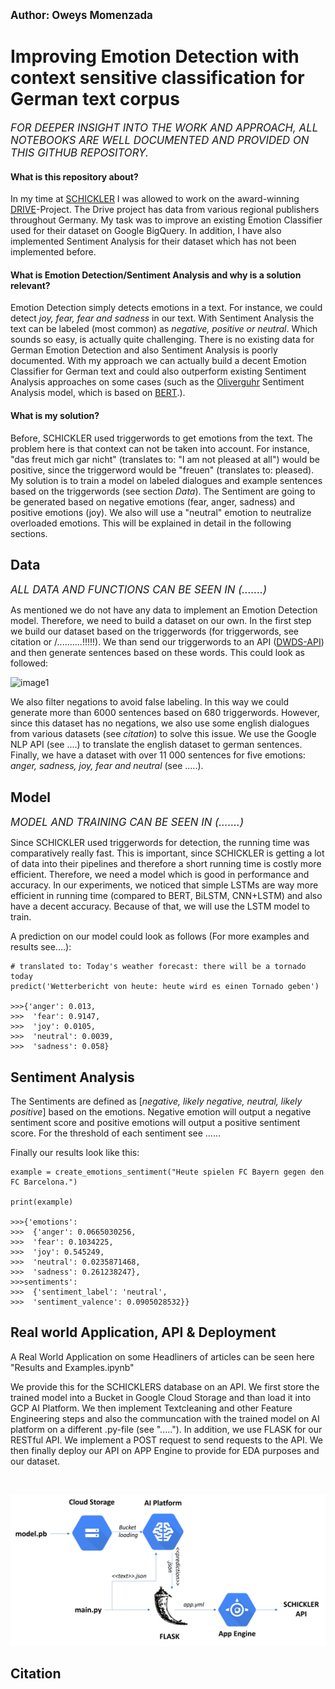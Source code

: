 <big><b> Author: Oweys Momenzada </big></b>

# Improving Emotion Detection with context sensitive classification for German text corpus
<big><i> FOR DEEPER INSIGHT INTO THE WORK AND APPROACH, ALL NOTEBOOKS ARE WELL DOCUMENTED AND PROVIDED ON THIS GITHUB REPOSITORY. </i></big>

#### What is this repository about?
In my time at <a href="https://www.schickler.de/">SCHICKLER</a> I was allowed to work on the award-winning <a href="https://www.presseportal.de/pm/8218/4932175">DRIVE</a>-Project.
The Drive project has data from various regional publishers throughout Germany. 
My task was to improve an existing Emotion Classifier used for their dataset on Google BigQuery. In addition, I have also implemented Sentiment Analysis for their dataset which has not been implemented before.

#### What is Emotion Detection/Sentiment Analysis and why is a solution relevant?
Emotion Detection simply detects emotions in a text. For instance, we could detect <i>joy, fear, fear and sadness</i> in our text. With Sentiment Analysis the text can be labeled (most common) as <i>negative, positive or neutral</i>. Which sounds so easy, is actually quite challenging. There is no existing data for German Emotion Detection and also
Sentiment Analysis is poorly documented. With my approach we can actually build a decent Emotion Classifier for German text and could also outperform existing Sentiment Analysis approaches on some cases (such as the <a href="https://huggingface.co/oliverguhr/german-sentiment-bert">Oliverguhr</a> Sentiment Analysis model, which is based on <a href="https://arxiv.org/abs/1810.04805">BERT</a>.).

#### What is my solution?
Before, SCHICKLER used triggerwords to get emotions from the text. The problem here is that context can not be taken into account. For instance,
"das freut mich gar nicht" (translates to: "I am not pleased at all") would be positive, since the triggerword would be "freuen" (translates to: pleased).
My solution is to train a model on labeled dialogues and example sentences based on the triggerwords (see section <i>Data</i>). The Sentiment are going to be
generated based on negative emotions (fear, anger, sadness) and positive emotions (joy). We also will use a "neutral" emotion to neutralize overloaded emotions. This will be explained in detail in the following sections.

## Data
<big><i>ALL DATA AND FUNCTIONS CAN BE SEEN IN (.......)</big></i>

As mentioned we do not have any data to implement an Emotion Detection model. Therefore, we need to build a dataset on our own. In the first step we build our dataset based on the triggerwords (for triggerwords, see citation or /..........!!!!!). We than send our triggerwords to an API (<a href="https://www.dwds.de/d/api">DWDS-API</a>) and then generate sentences based on these words. This could look as followed: 

![image1](https://github.com/OweysMomenzada/Improving-Emotion-Detection-with-context-sensitive-classification-for-German-text/blob/main/images/image1.png)

We also filter negations to avoid false labeling. In this way we could generate more than 6000 sentences based on 680 triggerwords. However, since this dataset has no
negations, we also use some english dialogues from various datasets (see <i>citation</i>) to solve this issue. We use the Google NLP API (see ....) to translate the english dataset to german sentences. Finally, we have a dataset with over 11 000 sentences for five emotions: <i>anger, sadness, joy, fear and neutral </i> (see .....). 

## Model
<big><i>MODEL AND TRAINING CAN BE SEEN IN (.......)</big></i>

Since SCHICKLER used triggerwords for detection, the running time was comparatively really fast. This is important, since SCHICKLER is getting a lot of data into their pipelines and therefore a short running time is costly more efficient. Therefore, we need a model which is good in performance and accuracy. In our experiments, we noticed that simple LSTMs are way more efficient in running time (compared to BERT, BiLSTM, CNN+LSTM) and also have a decent accuracy. Because of that, we will use the LSTM model to train.

A prediction on our model could look as follows (For more examples and results see....):
```
# translated to: Today's weather forecast: there will be a tornado today
predict('Wetterbericht von heute: heute wird es einen Tornado geben')

>>>{'anger': 0.013,
>>>  'fear': 0.9147,
>>>  'joy': 0.0105,
>>>  'neutral': 0.0039,
>>>  'sadness': 0.058}
```

## Sentiment Analysis
The Sentiments are defined as [<i>negative, likely negative, neutral, likely positive</i>] based on the emotions. Negative emotion will output a negative sentiment score and
positive emotions will output a positive sentiment score. For the threshold of each sentiment see ...... 

Finally our results look like this:
```
example = create_emotions_sentiment("Heute spielen FC Bayern gegen den FC Barcelona.")

print(example)

>>>{'emotions': 
>>>  {'anger': 0.0665030256, 
>>>  'fear': 0.1034225, 
>>>  'joy': 0.545249, 
>>>  'neutral': 0.0235871468, 
>>>  'sadness': 0.261238247},
>>>sentiments': 
>>>  {'sentiment_label': 'neutral', 
>>>  'sentiment_valence': 0.0905028532}}
```


## Real world Application, API & Deployment
A Real World Application on some Headliners of articles can be seen here "Results and Examples.ipynb"

We provide this for the SCHICKLERS database on an API. We first store the trained model into a Bucket in Google Cloud Storage and than load it into GCP AI Platform. We then implement Textcleaning and other Feature Engineering steps and also the communcation with the trained model on AI platform on a different .py-file (see "....."). In addition, we use FLASK for our RESTful API. We implement a POST request to send requests to the API. We then finally deploy our API on APP Engine to provide for EDA purposes and our dataset.

&nbsp;

![Workflow](https://github.com/OweysMomenzada/Evergreen-Content-Classifier-for-german-Text/blob/main/EDA/images/Worfklow.png)

## Citation
